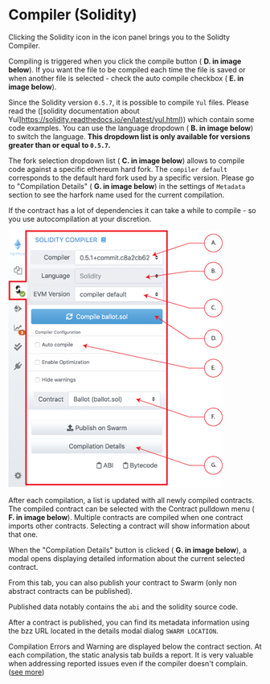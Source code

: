 Compiler (Solidity)
===================

Clicking the Solidity icon in the icon panel brings you to the Solidty Compiler.

Compiling is triggered when you click the compile button ( **D. in image below**). If you want the file to be compiled each time the file is saved or when another file is selected - check the auto compile checkbox ( **E. in image below**).

Since the Solidity version `0.5.7`, it is possible to compile `Yul` files. Please read the ([solidity documentation about Yul]https://solidity.readthedocs.io/en/latest/yul.html)) which contain some code examples.
You can use the language dropdown ( **B. in image below**) to switch the language. **This dropdown list is only available for versions greater than or equal to `0.5.7`.**

The fork selection dropdown list ( **C. in image below**) allows to compile code against a specific ethereum hard fork. 
The `compiler default` corresponds to the default hard fork used by a specific version. Please go to "Compilation Details" ( **G. in image below**) in the settings of `Metadata` section to see the harfork name used for the current compilation.

If the contract has a lot of dependencies it can take a while to compile - so you use autocompilation at your discretion.

![](images/a-sol-compiler.png)

After each compilation, a list is updated with all newly compiled
contracts.  The compiled contract can be selected with the Contract pulldown menu ( **F. in image below**).  Multiple contracts are compiled when one contract imports other contracts.  Selecting a contract will show information about that one.

When the "Compilation Details" button is clicked ( **G. in image below**), a modal opens displaying detailed information about the current selected contract.

From this tab, you can also publish your contract to Swarm (only non
abstract contracts can be published).

Published data notably contains the `abi` and the solidity source code.

After a contract is published, you can find its metadata information
using the bzz URL located in the details modal dialog `SWARM LOCATION`.

Compilation Errors and Warning are displayed below the contract section.
At each compilation, the static analysis tab builds a report. It is very
valuable when addressing reported issues even if the compiler doesn't
complain. ([see more](static_analysis.html))
